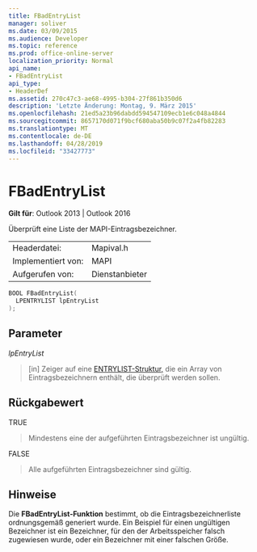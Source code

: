 ```yaml
---
title: FBadEntryList
manager: soliver
ms.date: 03/09/2015
ms.audience: Developer
ms.topic: reference
ms.prod: office-online-server
localization_priority: Normal
api_name:
- FBadEntryList
api_type:
- HeaderDef
ms.assetid: 270c47c3-ae68-4995-b304-27f861b350d6
description: 'Letzte Änderung: Montag, 9. März 2015'
ms.openlocfilehash: 21ed5a23b96dabdd594547109ecb1e6c048a4844
ms.sourcegitcommit: 8657170d071f9bcf680aba50b9c07f2a4fb82283
ms.translationtype: MT
ms.contentlocale: de-DE
ms.lasthandoff: 04/28/2019
ms.locfileid: "33427773"
---
```

# <a name="fbadentrylist"></a>FBadEntryList

  
  
**Gilt für**: Outlook 2013 | Outlook 2016 
  
Überprüft eine Liste der MAPI-Eintragsbezeichner. 
  
|||
|:-----|:-----|
|Headerdatei:  <br/> |Mapival.h  <br/> |
|Implementiert von:  <br/> |MAPI  <br/> |
|Aufgerufen von:  <br/> |Dienstanbieter  <br/> |
   
```cpp
BOOL FBadEntryList(
  LPENTRYLIST lpEntryList
);
```

## <a name="parameters"></a>Parameter

 _lpEntryList_
  
> [in] Zeiger auf eine [ENTRYLIST-Struktur,](entrylist.md) die ein Array von Eintragsbezeichnern enthält, die überprüft werden sollen. 
    
## <a name="return-value"></a>Rückgabewert

TRUE 
  
> Mindestens eine der aufgeführten Eintragsbezeichner ist ungültig. 
    
FALSE 
  
> Alle aufgeführten Eintragsbezeichner sind gültig.
    
## <a name="remarks"></a>Hinweise

Die **FBadEntryList-Funktion** bestimmt, ob die Eintragsbezeichnerliste ordnungsgemäß generiert wurde. Ein Beispiel für einen ungültigen Bezeichner ist ein Bezeichner, für den der Arbeitsspeicher falsch zugewiesen wurde, oder ein Bezeichner mit einer falschen Größe. 
  

